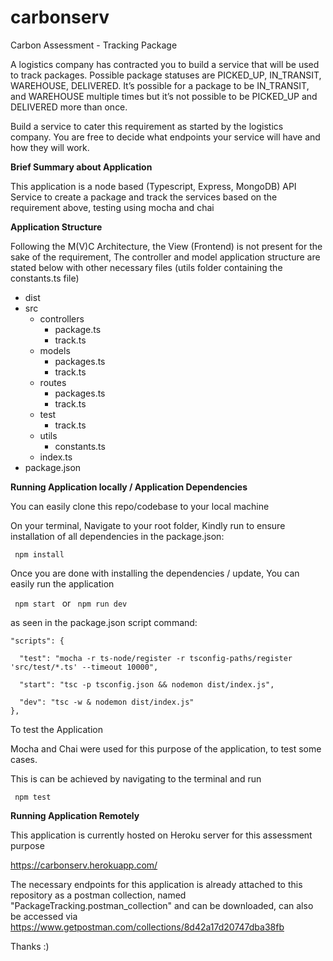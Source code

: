 # carbonserv

Carbon Assessment - Tracking Package

A logistics company has contracted you to build a service that will be used to track packages. Possible package statuses are PICKED_UP, IN_TRANSIT, WAREHOUSE, DELIVERED. It’s possible for a package to be IN_TRANSIT, and WAREHOUSE multiple times but it’s not possible to be PICKED_UP and DELIVERED more than once.

Build a service to cater this requirement as started by the logistics company. You are free to decide what endpoints your service will have and how they will work.

<strong> Brief Summary about Application </strong>

This application is a node based (Typescript, Express, MongoDB) API Service to create a package and track the services based on the requirement above, testing using mocha and chai

<strong> Application Structure </strong>

Following the M(V)C Architecture, the View (Frontend) is not present for the sake of the requirement, 
The controller and model application structure are stated below with other necessary files (utils folder containing the constants.ts file)

- dist
- src
  - controllers
    - package.ts
    - track.ts
  - models
    - packages.ts
    - track.ts
  - routes
    - packages.ts
    - track.ts
  - test
    - track.ts
  - utils
    - constants.ts
  - index.ts
- package.json

<strong> Running Application locally / Application Dependencies </strong>

You can easily clone this repo/codebase to your local machine

On your terminal, Navigate to your root folder, Kindly run to ensure installation of all dependencies in the package.json:

<code> npm install </code>

Once you are done with installing the dependencies / update, You can easily run the application 

<code> npm start </code> or <code> npm run dev </code>

as seen in the package.json script command:

    "scripts": {

      "test": "mocha -r ts-node/register -r tsconfig-paths/register 'src/test/*.ts' --timeout 10000",

      "start": "tsc -p tsconfig.json && nodemon dist/index.js",

      "dev": "tsc -w & nodemon dist/index.js"
    },

To test the Application

Mocha and Chai were used for this purpose of the application, to test some cases. 

This is can be achieved by navigating to the terminal and run 

<code> npm test </code>

<strong> Running Application Remotely </strong>

This application is currently hosted on Heroku server for this assessment purpose

<a href="https://carbonserv.herokuapp.com/" target="_blank"> https://carbonserv.herokuapp.com/ </a>

The necessary endpoints for this application is already attached to this repository as a postman collection, named "PackageTracking.postman_collection" and can be downloaded, can also be accessed via <a href="https://www.getpostman.com/collections/8d42a17d20747dba38fb" target="_blank"> https://www.getpostman.com/collections/8d42a17d20747dba38fb </a>


Thanks :)











 


